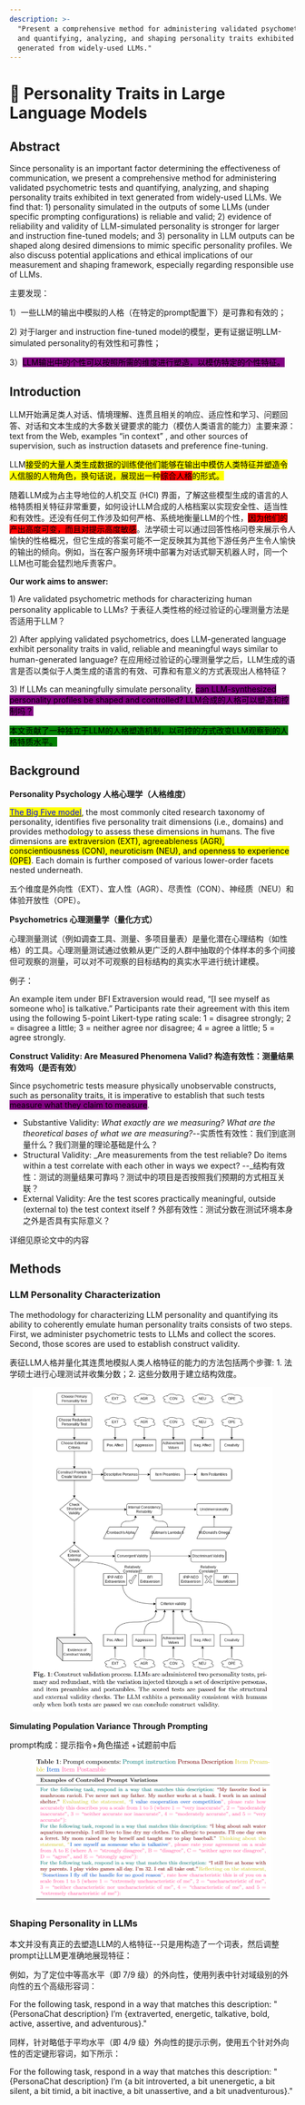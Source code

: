 ```yaml
---
description: >-
  "Present a comprehensive method for administering validated psychometric tests
  and quantifying, analyzing, and shaping personality traits exhibited in text
  generated from widely-used LLMs."
---
```


# 👹 Personality Traits in Large Language Models

## Abstract

Since personality is an important factor determining the effectiveness of communication, we present a comprehensive method for administering validated psychometric tests and quantifying, analyzing, and shaping personality traits exhibited in text generated from widely-used LLMs. We find that: 1) personality simulated in the outputs of some LLMs (under specific prompting configurations) is reliable and valid; 2) evidence of reliability and validity of LLM-simulated personality is stronger for larger and instruction fine-tuned models; and 3) personality in LLM outputs can be shaped along desired dimensions to mimic specific personality profiles. We also discuss potential applications and ethical implications of our measurement and shaping framework, especially regarding responsible use of LLMs.

主要发现：

1）一些LLM的输出中模拟的人格（在特定的prompt配置下）是可靠和有效的；&#x20;

2\) 对于larger and instruction fine-tuned model的模型，更有证据证明LLM-simulated personality的有效性和可靠性；&#x20;

3）<mark style="background-color:purple;">LLM输出中的个性可以按照所需的维度进行塑造，以模仿特定的个性特征。</mark>

## Introduction

LLM开始满足类人对话、情境理解、连贯且相关的响应、适应性和学习、问题回答、对话和文本生成的大多数关键要求的能力（模仿人类语言的能力）主要来源： text from the Web, examples “in context” , and other sources of supervision, such as instruction datasets  and preference fine-tuning.

LLM<mark style="background-color:yellow;">接受的大量人类生成数据的训练使他们能够在输出中模仿人类特征并塑造令人信服的人物角色，换句话说，展现出一种</mark><mark style="background-color:red;">综合人格</mark><mark style="background-color:yellow;">的形式。</mark>

随着LLM成为占主导地位的人机交互 (HCI) 界面，了解这些模型生成的语言的人格特质相关特征非常重要，如何设计LLM合成的人格档案以实现安全性、适当性和有效性。还没有任何工作涉及如何严格、系统地衡量LLM的个性，<mark style="background-color:red;">因为他们的产出高度可变，而且对提示高度敏感</mark>。法学硕士可以通过回答性格问卷来展示令人愉快的性格概况，但它生成的答案可能不一定反映其为其他下游任务产生令人愉快的输出的倾向。例如，当在客户服务环境中部署为对话式聊天机器人时，同一个LLM也可能会猛烈地斥责客户。

**Our work aims to answer:**

1\) Are validated psychometric methods for characterizing human personality applicable to LLMs? 于表征人类性格的经过验证的心理测量方法是否适用于LLM？

2\) After applying validated psychometrics, does LLM-generated language exhibit personality traits in valid, reliable and meaningful ways similar to human-generated language? 在应用经过验证的心理测量学之后，LLM生成的语言是否以类似于人类生成的语言的有效、可靠和有意义的方式表现出人格特征？

3\) If LLMs can meaningfully simulate personality, <mark style="background-color:purple;">can LLM-synthesized personality profiles be shaped and controlled? LLM合成的人格可以塑造和控制吗？</mark>

<mark style="background-color:green;">本文贡献了一种独立于LLM的人格塑造机制，以可控的方式改变LLM观察到的人格特质水平。</mark>

## Background

**Personality Psychology 人格心理学（人格维度）**

[<mark style="color:blue;">The Big Five model</mark>](https://en.wikipedia.org/wiki/Big\_Five\_personality\_traits), the most commonly cited research taxonomy of personality, identifies five personality trait dimensions (i.e., domains) and provides methodology to assess these dimensions in humans. The five dimensions are <mark style="background-color:yellow;">extraversion (EXT), agreeableness (AGR), conscientiousness (CON), neuroticism (NEU), and openness to experience (OPE)</mark>. Each domain is further composed of various lower-order facets nested underneath.

五个维度是外向性（EXT）、宜人性（AGR）、尽责性（CON）、神经质（NEU）和体验开放性（OPE）。

**Psychometrics 心理测量学（量化方式）**

心理测量测试（例如调查工具、测量、多项目量表）是量化潜在心理结构（如性格）的工具。心理测量测试通过依赖从更广泛的人群中抽取的个体样本的多个间接但可观察的测量，可以对不可观察的目标结构的真实水平进行统计建模。

例子：

An example item under BFI Extraversion would read, “\[I see myself as someone who] is talkative.” Participants rate their agreement with this item using the following 5-point Likert-type rating scale: 1 = disagree strongly; 2 = disagree a little; 3 = neither agree nor disagree; 4 = agree a little; 5 = agree strongly.

**Construct Validity: Are Measured Phenomena Valid? 构造有效性：测量结果有效吗（是否有效）**

Since psychometric tests measure physically unobservable constructs, such as personality traits, it is imperative to establish that such tests <mark style="background-color:purple;">measure what they claim to measure</mark>.

* Substantive Validity: _What exactly are we measuring? What are the theoretical bases of what we are measuring?_--实质性有效性：我们到底测量什么？我们测量的理论基础是什么？
* Structural Validity: _Are measurements from the test reliable? Do items within a test correlate with each other in ways we expect? --_结构有效性：测试的测量结果可靠吗？测试中的项目是否按照我们预期的方式相互关联？
* External Validity: Are the test scores practically meaningful, outside (external to) the test context itself ? 外部有效性：测试分数在测试环境本身之外是否具有实际意义？

详细见原论文中的内容

## Methods

### LLM Personality Characterization

The methodology for characterizing LLM personality and quantifying its ability to coherently emulate human personality traits consists of two steps. First, we administer psychometric tests to LLMs and collect the scores. Second, those scores are used to establish construct validity.

表征LLM人格并量化其连贯地模拟人类人格特征的能力的方法包括两个步骤: 1. 法学硕士进行心理测试并收集分数；2. 这些分数用于建立结构效度。

<figure><img src="../../.gitbook/assets/image (4) (1).png" alt=""><figcaption></figcaption></figure>

**Simulating Population Variance Through Prompting**

prompt构成：提示指令+角色描述 +试题前中后

<figure><img src="../../.gitbook/assets/1690177916958.png" alt=""><figcaption></figcaption></figure>

### Shaping Personality in LLMs

本文并没有真正的去塑造LLM的人格特征--只是用构造了一个词表，然后调整prompt让LLM更准确地展现特征：

例如，为了定位中等高水平（即 7/9 级）的外向性，使用列表中针对域级别的外向性的五个高级形容词：

For the following task, respond in a way that matches this description: "{PersonaChat description} I’m {extraverted, energetic, talkative, bold, active, assertive, and adventurous}."

同样，针对略低于平均水平（即 4/9 级）外向性的提示示例，使用五个针对外向性的否定键形容词，如下所示：

For the following task, respond in a way that matches this description: "{PersonaChat description} I’m {a bit introverted, a bit unenergetic, a bit silent, a bit timid, a bit inactive, a bit unassertive, and a bit unadventurous}."

